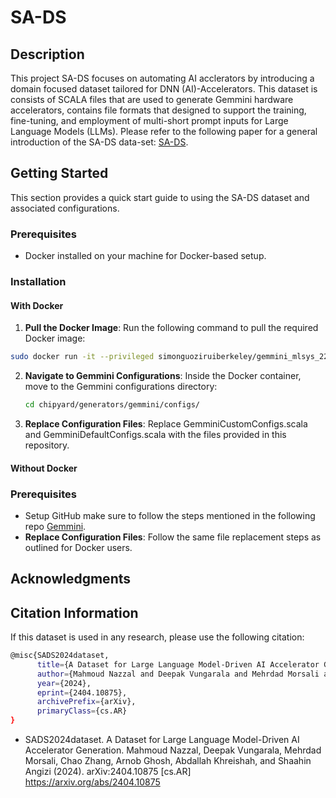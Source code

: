 # SA-DS

## Description

This project SA-DS focuses on automating AI acclerators by introducing a domain focused dataset tailored for DNN (AI)-Accelerators. This dataset is consists of SCALA files that are used to generate Gemmini hardware accelerators, contains file formats that designed to support the training, fine-tuning, and employment of multi-short prompt inputs for Large Language Models (LLMs). Please refer to the following paper for a general introduction of the SA-DS data-set: [SA-DS](https://arxiv.org/abs/2404.10875).

## Getting Started

This section provides a quick start guide to using the SA-DS dataset and associated configurations.

### Prerequisites

- Docker installed on your machine for Docker-based setup.

### Installation

#### With Docker

1. **Pull the Docker Image**: Run the following command to pull the required Docker image:

```bash
sudo docker run -it --privileged simonguoziruiberkeley/gemmini_mlsys_22:v1.10 bash
```
2. **Navigate to Gemmini Configurations**: Inside the Docker container, move to the Gemmini configurations directory:
   ```bash
   cd chipyard/generators/gemmini/configs/
   ```
3. **Replace Configuration Files**: Replace GemminiCustomConfigs.scala and GemminiDefaultConfigs.scala with the files provided in this repository.
#### Without Docker
   ### Prerequisites
- Setup GitHub make sure to follow the steps mentioned in the following repo [Gemmini](https://github.com/ucb-bar/gemmini.git).
- **Replace Configuration Files**: Follow the same file replacement steps as outlined for Docker users.

## Acknowledgments

## Citation Information
If this dataset is used in any research, please use the following citation:
``` bash
@misc{SADS2024dataset,
      title={A Dataset for Large Language Model-Driven AI Accelerator Generation},
      author={Mahmoud Nazzal and Deepak Vungarala and Mehrdad Morsali and Chao Zhang and Arnob Ghosh and Abdallah Khreishah and Shaahin Angizi},
      year={2024},
      eprint={2404.10875},
      archivePrefix={arXiv},
      primaryClass={cs.AR}
}
```

* SADS2024dataset.  A Dataset for Large Language Model-Driven AI Accelerator Generation. Mahmoud Nazzal, Deepak Vungarala, Mehrdad Morsali, Chao Zhang, Arnob Ghosh, Abdallah Khreishah, and Shaahin Angizi (2024). arXiv:2404.10875 [cs.AR] https://arxiv.org/abs/2404.10875 

